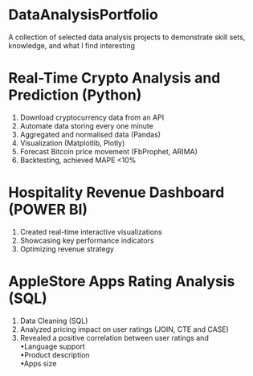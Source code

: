 # DataAnalysisPortfolio
A collection of selected data analysis projects to demonstrate skill sets, knowledge, and what I find interesting

# Real-Time Crypto Analysis and Prediction (Python)
1. Download cryptocurrency data from an API  
2. Automate data storing every one minute  
3. Aggregated and normalised data (Pandas)  
4. Visualization (Matplotlib, Plotly)  
5. Forecast Bitcoin price movement (FbProphet, ARIMA)  
6. Backtesting, achieved MAPE <10%  

# Hospitality Revenue Dashboard (POWER BI)
1. Created real-time interactive visualizations     
2. Showcasing key performance indicators      
3. Optimizing revenue strategy      

# AppleStore Apps Rating Analysis (SQL)
1. Data Cleaning (SQL)  
2. Analyzed pricing impact on user ratings (JOIN, CTE and CASE)  
3. Revealed a positive correlation between user ratings and  
  •Language support  
  •Product description  
  •Apps size  



